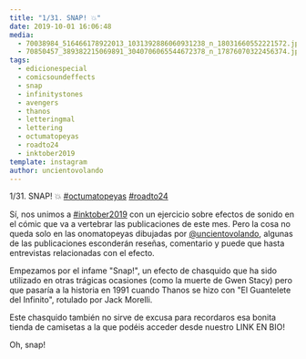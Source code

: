 ```yaml
---
title: "1/31. SNAP! 💥"
date: 2019-10-01 16:06:48
media: 
  - 70038984_516466178922013_1031392886060931238_n_18031660552221572.jpg
  - 70850457_389382215069891_3040706065544672378_n_17876070322456374.jpg
tags: 
  - edicionespecial
  - comicsoundeffects
  - snap
  - infinitystones
  - avengers
  - thanos
  - letteringmal
  - lettering
  - octumatopeyas
  - roadto24
  - inktober2019
template: instagram
author: uncientovolando
---
```


1/31. SNAP! 💥
[#octumatopeyas](/tags/octumatopeyas)
[#roadto24](/tags/roadto24)


Sí, nos unimos a [#inktober2019](/tags/inktober2019) con un ejercicio sobre efectos de sonido en el cómic que va a vertebrar las publicaciones de este mes. Pero la cosa no queda solo en las onomatopeyas dibujadas por [@uncientovolando](https://instagram.com/uncientovolando), algunas de las publicaciones esconderán reseñas, comentario y puede que hasta entrevistas relacionadas con el efecto.


Empezamos por el infame "Snap!", un efecto de chasquido que ha sido utilizado en otras trágicas ocasiones (como la muerte de Gwen Stacy) pero que pasaría a la historia en 1991 cuando Thanos se hizo con "El Guantelete del Infinito", rotulado por Jack Morelli.


Este chasquido también no sirve de excusa para recordaros esa bonita tienda de camisetas a la que podéis acceder desde nuestro LINK EN BIO!


Oh, snap!

